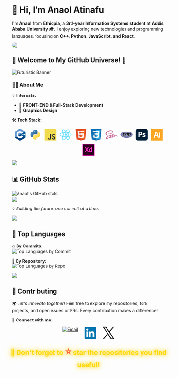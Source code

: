 # 👋 Hi, I’m Anaol Atinafu  

I'm **Anaol** from **Ethiopia**, a **3rd-year Information Systems student** at **Addis Ababa University** 🎓. I enjoy exploring new technologies and programming languages, focusing on **C++, Python, JavaScript, and React**.

<a target="_blank" rel="noopener noreferrer nofollow" href="https://user-images.githubusercontent.com/73097560/115834477-dbab4500-a447-11eb-908a-139a6edaec5c.gif">
  <img src="https://user-images.githubusercontent.com/73097560/115834477-dbab4500-a447-11eb-908a-139a6edaec5c.gif" style="max-width: 100%; height: auto; display: block; border-radius: 10px;">
</a>


## 🚀 Welcome to My GitHub Universe! 🌌

![Futuristic Banner](https://images.unsplash.com/photo-1561484512-bc27fd156d95)

### 👨‍💻 About Me  

💡 **Interests:**  
- 🔧 **FRONT-END & Full-Stack Development**  
- 🔐 **Graphics Design**
  
🛠 **Tech Stack:**  
<div style="display: flex; flex-wrap: wrap; justify-content: center; gap: 10px;">
  <img src="https://raw.githubusercontent.com/devicons/devicon/master/icons/cplusplus/cplusplus-original.svg" alt="C++" width="40" height="40"/>
  <img src="https://raw.githubusercontent.com/devicons/devicon/master/icons/python/python-original.svg" alt="Python" width="40" height="40"/>
  <img src="https://raw.githubusercontent.com/devicons/devicon/master/icons/javascript/javascript-original.svg" alt="JavaScript" width="40" height="40"/>
  <img src="https://raw.githubusercontent.com/devicons/devicon/master/icons/react/react-original.svg" alt="React" width="40" height="40"/>
  <img src="https://raw.githubusercontent.com/devicons/devicon/master/icons/html5/html5-original.svg" alt="HTML5" width="40" height="40"/>
  <img src="https://raw.githubusercontent.com/devicons/devicon/master/icons/css3/css3-original.svg" alt="CSS3" width="40" height="40"/>
  <img src="https://raw.githubusercontent.com/devicons/devicon/master/icons/sass/sass-original.svg" alt="SASS" width="40" height="40"/>
  <img src="https://raw.githubusercontent.com/devicons/devicon/master/icons/php/php-original.svg" alt="PHP" width="40" height="40"/>
  <img src="https://raw.githubusercontent.com/devicons/devicon/master/icons/photoshop/photoshop-plain.svg" alt="Adobe Photoshop" width="40" height="40"/>
  <img src="https://raw.githubusercontent.com/devicons/devicon/master/icons/illustrator/illustrator-plain.svg" alt="Adobe Illustrator" width="40" height="40"/>
  <img src="https://raw.githubusercontent.com/teamedwardforever/Readme-Generator/71f25dd8b98329b168142a6b782a107b75eab178/svg/Skills/Software/adobe-xd.svg" alt="Adobe-Xd" width="40" height="40"/>
</div>



<a target="_blank" rel="noopener noreferrer nofollow" href="https://user-images.githubusercontent.com/73097560/115834477-dbab4500-a447-11eb-908a-139a6edaec5c.gif" data-target="animated-image.originalLink"><img src="https://user-images.githubusercontent.com/73097560/115834477-dbab4500-a447-11eb-908a-139a6edaec5c.gif" style="max-width: 100%; display: inline-block;" data-target="animated-image.originalImage"></a>
## 📊 GitHub Stats  

![Anaol's GitHub stats](https://github-readme-stats.vercel.app/api?username=anaol216&show_icons=true&theme=radical)  
<img align="center" src="https://github-profile-summary-cards.vercel.app/api/cards/profile-details?username=anaol216&theme=2077" height="180em">


💡 _Building the future, one commit at a time._  

<a target="_blank" rel="noopener noreferrer nofollow" href="https://user-images.githubusercontent.com/73097560/115834477-dbab4500-a447-11eb-908a-139a6edaec5c.gif" data-target="animated-image.originalLink"><img src="https://user-images.githubusercontent.com/73097560/115834477-dbab4500-a447-11eb-908a-139a6edaec5c.gif" style="max-width: 100%; display: inline-block;" data-target="animated-image.originalImage"></a>


## 🚀 Top Languages  

🔥 **By Commits:**  
![Top Languages by Commit](https://github-readme-stats.vercel.app/api/top-langs/?username=anaol216&langs_count=8&layout=compact&theme=radical)  

🌟 **By Repository:**  
![Top Languages by Repo](https://github-profile-summary-cards.vercel.app/api/cards/repos-per-language?username=anaol216&theme=solarized_dark)  

<a target="_blank" rel="noopener noreferrer nofollow" href="https://user-images.githubusercontent.com/73097560/115834477-dbab4500-a447-11eb-908a-139a6edaec5c.gif" data-target="animated-image.originalLink"><img src="https://user-images.githubusercontent.com/73097560/115834477-dbab4500-a447-11eb-908a-139a6edaec5c.gif" style="max-width: 100%; display: inline-block;" data-target="animated-image.originalImage"></a>


## 🤝 Contributing  

🌍 _Let's innovate together!_ Feel free to explore my repositories, fork projects, and open issues or PRs. Every contribution makes a difference!  

📩 **Connect with me:**  
<div style="display: flex; flex-wrap: wrap; justify-content: center; gap: 20px;">
  <a href="mailto:anaolatinafu@gmail.com">
    <img src="https://upload.wikimedia.org/wikipedia/commons/4/4f/Gmail_Logo_2023.png" alt="Email" width="40" height="40"/>
  </a>
  <a href="https://www.linkedin.com/in/yourprofile">
    <img src="https://raw.githubusercontent.com/devicons/devicon/master/icons/linkedin/linkedin-original.svg" alt="LinkedIn" width="40" height="40"/>
  </a>
  <a href="https://twitter.com/yourhandle">
    <img src="https://raw.githubusercontent.com/devicons/devicon/master/icons/twitter/twitter-original.svg" alt="Twitter" width="40" height="40"/>
  </a>
</div>



  <p class="highlight-text">
    🌟 Don't forget to <span class="highlight-star">⭐</span> star the repositories you find useful!
  </p>


<style>
  .highlight-text {
    font-size: 20px;
    font-weight: bold;
    text-align: center;
    color: #FFD700;
    animation: pulseText 1.5s ease-in-out infinite;
  }

  .highlight-star {
    color: #FF6347;
    font-size: 1.4em;
  }

  @keyframes pulseText {
    0% {
      transform: scale(1);
      text-shadow: 0 0 5px rgba(255, 255, 255, 0.6), 0 0 10px rgba(255, 215, 0, 0.8);
    }
    50% {
      transform: scale(1.1);
      text-shadow: 0 0 10px rgba(255, 215, 0, 1), 0 0 20px rgba(255, 215, 0, 0.8);
    }





🚀 _The future belongs to those who code it!_ ✨

